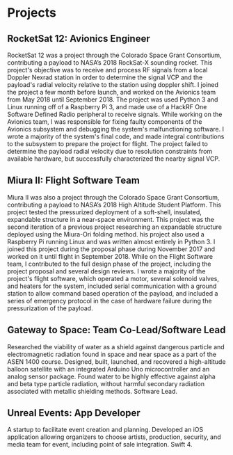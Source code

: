 # Projects

## RocketSat 12: Avionics Engineer

RocketSat 12 was a project through the Colorado Space Grant Consortium, contributing a payload to NASA’s 2018 RockSat-X sounding rocket.  This project's objective was to receive and process RF signals from a local Doppler Nexrad station in order to determine the signal VCP and the payload's radial velocity relative to the station using doppler shift. I joined the project a few month before launch, and worked on the Avionics team from May 2018 until September 2018. The project was used Python 3 and Linux running off of a Raspberry Pi 3, and made use of a HackRF One Software Defined Radio peripheral to receive signals. While working on the Avionics team, I was responsible for fixing faulty components of the Avionics subsystem and debugging the system's malfunctioning software. I wrote a majority of the system's final code, and made integral contributions to the subsystem to prepare the project for flight. The project failed to determine the payload radial velocity due to resolution constraints from available hardware, but successfully characterized the nearby signal VCP.


## Miura II: Flight Software Team

Miura II was also a project through the Colorado Space Grant Consortium, contributing a payload to NASA’s 2018 High Altitude Student Platform. This project tested the pressurized deployment of a soft-shell, insulated, expandable structure in a near-space environment. This project was the second iteration of a previous project researching an expandable structure deployed using the Miura-Ori folding method. his project also used a Raspberry Pi running Linux and was written almost entirely in Python 3. I joined this project during the proposal phase during November 2017 and worked on it until flight in September 2018. While on the Flight Software team, I contributed to the full design phase of the project, including the project proposal and several design reviews. I wrote a majority of the project's flight software, which operated a motor, several solenoid valves, and heaters for the system, included serial communication with a ground station to allow command based operation of the payload, and included a series of emergency protocol in the case of hardware failure during the pressurization of the payload.


## Gateway to Space: Team Co-Lead/Software Lead

Researched the viability of water as a shield against dangerous particle and electromagnetic radiation found in space and near space as a part of the ASEN 1400 course. Designed, built, launched, and recovered a high-altitude balloon satellite with an integrated Arduino Uno microcontroller and an analog sensor package. Found water to be highly effective against alpha and beta type particle radiation, without harmful secondary radiation associated with metallic shielding methods. Software Lead. 


## Unreal Events: App Developer

A startup to facilitate event creation and planning. Developed an iOS application allowing organizers to choose artists, production, security, and media team for event, including point of sale integration. Swift 4. 
